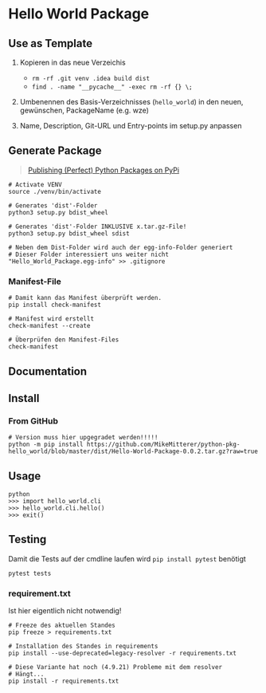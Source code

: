 # Hello World Package

## Use as Template

1. Kopieren in das neue Verzeichis

   - `rm -rf .git venv .idea build dist`
   - `find . -name "__pycache__" -exec rm -rf {} \;`

2. Umbenennen des Basis-Verzeichnisses (`hello_world`) in den neuen, gewünschen, PackageName (e.g. wze)   
3. Name, Description, Git-URL und Entry-points im setup.py anpassen

## Generate Package
> [Publishing (Perfect) Python Packages on PyPi](https://www.youtube.com/watch?v=GIF3LaRqgXo&t=4s)

    # Activate VENV
    source ./venv/bin/activate

    # Generates 'dist'-Folder
    python3 setup.py bdist_wheel

    # Generates 'dist'-Folder INKLUSIVE x.tar.gz-File!
    python3 setup.py bdist_wheel sdist

    # Neben dem Dist-Folder wird auch der egg-info-Folder generiert
    # Dieser Folder interessiert uns weiter nicht
    "Hello_World_Package.egg-info" >> .gitignore

### Manifest-File
    
    # Damit kann das Manifest überprüft werden.
    pip install check-manifest

    # Manifest wird erstellt
    check-manifest --create

    # Überprüfen den Manifest-Files
    check-manifest

## Documentation

## Install

### From GitHub

    # Version muss hier upgegradet werden!!!!!
    python -m pip install https://github.com/MikeMitterer/python-pkg-hello_world/blob/master/dist/Hello-World-Package-0.0.2.tar.gz?raw=true

## Usage

    python
    >>> import hello_world.cli
    >>> hello_world.cli.hello()
    >>> exit()

## Testing
Damit die Tests auf der cmdline laufen wird `pip install pytest` benötigt

    pytest tests

### requirement.txt
Ist hier eigentlich nicht notwendig!

    # Freeze des aktuellen Standes
    pip freeze > requirements.txt

    # Installation des Standes in requirements
    pip install --use-deprecated=legacy-resolver -r requirements.txt

    # Diese Variante hat noch (4.9.21) Probleme mit dem resolver
    # Hängt...
    pip install -r requirements.txt
